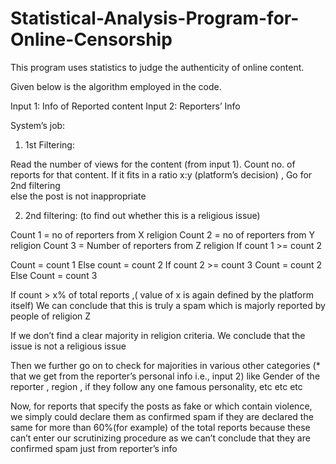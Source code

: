 # Statistical-Analysis-Program-for-Online-Censorship
This program uses statistics to judge the authenticity of online content.

Given below is the algorithm employed in the code.

Input 1: Info of Reported content
Input 2: Reporters’ Info 

System’s job: 
1)	 1st Filtering: 
	
Read the number of views for the content (from input 1).
Count no. of reports for that content.
If it fits in a ratio x:y (platform’s decision) , Go for 2nd filtering                
 else the post is not inappropriate

2)	2nd filtering: (to find out whether this is a religious issue)

Count 1 = no of reporters from X religion
Count 2 = no of reporters from Y religion
Count 3 = Number of reporters from Z religion
If count 1 >= count 2

Count = count 1
Else count  = count 2
If count 2 >= count 3
Count = count 2 
Else 
Count = count 3

If count > x% of total reports ,( value of x is again defined by the platform itself)
 We can conclude that this is truly a spam which is majorly reported by people of religion Z

If we don’t find a clear majority in religion criteria.
We conclude that the issue is not a religious issue

Then we further go on to check for majorities in various other categories (* that we get from the reporter’s personal info i.e., input 2) like Gender of the reporter , region , if they follow any one famous  personality, etc etc etc

Now, for reports that specify the posts as fake or which contain violence, we simply could declare them as confirmed spam if they are declared the same for more than 60%(for example) of the total reports because these can’t enter our scrutinizing procedure as we can’t conclude that they are confirmed spam just from reporter’s info 
